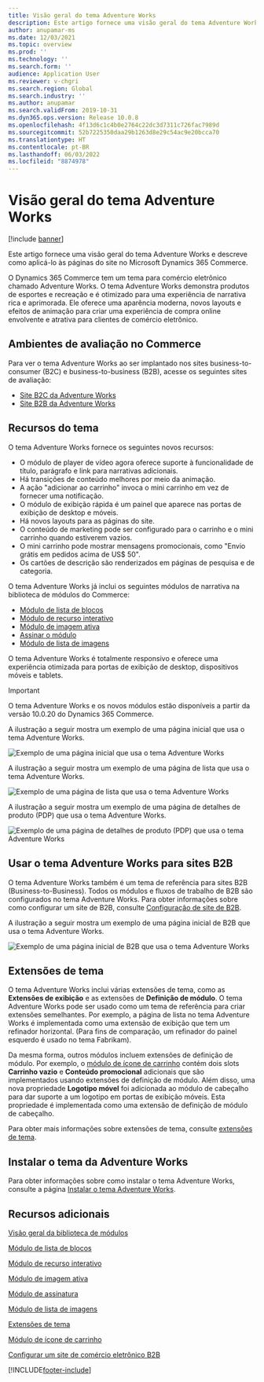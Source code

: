 ```yaml
---
title: Visão geral do tema Adventure Works
description: Este artigo fornece uma visão geral do tema Adventure Works e descreve como aplicá-lo às páginas do site no Microsoft Dynamics 365 Commerce.
author: anupamar-ms
ms.date: 12/03/2021
ms.topic: overview
ms.prod: ''
ms.technology: ''
ms.search.form: ''
audience: Application User
ms.reviewer: v-chgri
ms.search.region: Global
ms.search.industry: ''
ms.author: anupamar
ms.search.validFrom: 2019-10-31
ms.dyn365.ops.version: Release 10.0.8
ms.openlocfilehash: 4f13d6c1c4b0e2764c22dc3d7311c726fac7989d
ms.sourcegitcommit: 52b7225350daa29b1263d8e29c54ac9e20bcca70
ms.translationtype: HT
ms.contentlocale: pt-BR
ms.lasthandoff: 06/03/2022
ms.locfileid: "8874978"
---
```

# <a name="adventure-works-theme-overview"></a>Visão geral do tema Adventure Works

[!include [banner](includes/banner.md)]

Este artigo fornece uma visão geral do tema Adventure Works e descreve como aplicá-lo às páginas do site no Microsoft Dynamics 365 Commerce.

O Dynamics 365 Commerce tem um tema para comércio eletrônico chamado Adventure Works. O tema Adventure Works demonstra produtos de esportes e recreação e é otimizado para uma experiência de narrativa rica e aprimorada. Ele oferece uma aparência moderna, novos layouts e efeitos de animação para criar uma experiência de compra online envolvente e atrativa para clientes de comércio eletrônico.

## <a name="trial-environments-in-commerce"></a>Ambientes de avaliação no Commerce

Para ver o tema Adventure Works ao ser implantado nos sites business-to-consumer (B2C) e business-to-business (B2B), acesse os seguintes sites de avaliação:

- [Site B2C da Adventure Works](https://www.adventure-works.com/)
- [Site B2B da Adventure Works](https://www.adventure-works.com/business)

## <a name="theme-capabilities"></a>Recursos do tema

O tema Adventure Works fornece os seguintes novos recursos:

- O módulo de player de vídeo agora oferece suporte à funcionalidade de título, parágrafo e link para narrativas adicionais.
- Há transições de conteúdo melhores por meio da animação.
- A ação "adicionar ao carrinho" invoca o mini carrinho em vez de fornecer uma notificação.
- O módulo de exibição rápida é um painel que aparece nas portas de exibição de desktop e móveis.
- Há novos layouts para as páginas do site. 
- O conteúdo de marketing pode ser configurado para o carrinho e o mini carrinho quando estiverem vazios.
- O mini carrinho pode mostrar mensagens promocionais, como "Envio grátis em pedidos acima de US$ 50".
- Os cartões de descrição são renderizados em páginas de pesquisa e de categoria.

O tema Adventure Works já inclui os seguintes módulos de narrativa na biblioteca de módulos do Commerce:

- [Módulo de lista de blocos](tile-list-module.md)
- [Módulo de recurso interativo](interactive-feature-module.md)
- [Módulo de imagem ativa](active-image-module.md)
- [Assinar o módulo](subscribe-module.md)
- [Módulo de lista de imagens](image-list-module.md)

O tema Adventure Works é totalmente responsivo e oferece uma experiência otimizada para portas de exibição de desktop, dispositivos móveis e tablets.

> [!IMPORTANT]
> O tema Adventure Works e os novos módulos estão disponíveis a partir da versão 10.0.20 do Dynamics 365 Commerce.

A ilustração a seguir mostra um exemplo de uma página inicial que usa o tema Adventure Works.

![Exemplo de uma página inicial que usa o tema Adventure Works](./media/aw_b2c.PNG)

A ilustração a seguir mostra um exemplo de uma página de lista que usa o tema Adventure Works.

![Exemplo de uma página de lista que usa o tema Adventure Works](./media/Aw_list.PNG)

A ilustração a seguir mostra um exemplo de uma página de detalhes de produto (PDP) que usa o tema Adventure Works.

![Exemplo de uma página de detalhes de produto (PDP) que usa o tema Adventure Works](./media/aw_pdp.PNG)

## <a name="use-the-adventure-works-theme-for-b2b-sites"></a>Usar o tema Adventure Works para sites B2B

O tema Adventure Works também é um tema de referência para sites B2B (Business-to-Business). Todos os módulos e fluxos de trabalho de B2B são configurados no tema Adventure Works. Para obter informações sobre como configurar um site de B2B, consulte [Configuração de site de B2B](./b2b/set-up-b2b-site.md).

A ilustração a seguir mostra um exemplo de uma página inicial de B2B que usa o tema Adventure Works.

![Exemplo de uma página inicial de B2B que usa o tema Adventure Works](./media/aw_b2b.PNG)

## <a name="theme-extensions"></a>Extensões de tema

O tema Adventure Works inclui várias extensões de tema, como as **Extensões de exibição** e as extensões de **Definição de módulo**. O tema Adventure Works pode ser usado como um tema de referência para criar extensões semelhantes. Por exemplo, a página de lista no tema Adventure Works é implementada como uma extensão de exibição que tem um refinador horizontal. (Para fins de comparação, um refinador do painel esquerdo é usado no tema Fabrikam).

Da mesma forma, outros módulos incluem extensões de definição de módulo. Por exemplo, o [módulo de ícone de carrinho](cart-icon-module.md) contém dois slots **Carrinho vazio** e **Conteúdo promocional** adicionais que são implementados usando extensões de definição de módulo. Além disso, uma nova propriedade **Logotipo móvel** foi adicionada ao módulo de cabeçalho para dar suporte a um logotipo em portas de exibição móveis. Esta propriedade é implementada como uma extensão de definição de módulo de cabeçalho.

Para obter mais informações sobre extensões de tema, consulte [extensões de tema](e-commerce-extensibility/theme-module-extensions.md).

## <a name="install-the-adventure-works-theme"></a>Instalar o tema da Adventure Works

Para obter informações sobre como instalar o tema Adventure Works, consulte a página [Instalar o tema Adventure Works](install-adventure-works.md).

## <a name="additional-resources"></a>Recursos adicionais

[Visão geral da biblioteca de módulos](starter-kit-overview.md)

[Módulo de lista de blocos](tile-list-module.md)

[Módulo de recurso interativo](interactive-feature-module.md)

[Módulo de imagem ativa](active-image-module.md)

[Módulo de assinatura](subscribe-module.md)

[Módulo de lista de imagens](image-list-module.md)

[Extensões de tema](e-commerce-extensibility/theme-module-extensions.md)

[Módulo de ícone de carrinho](cart-icon-module.md)

[Configurar um site de comércio eletrônico B2B](./b2b/set-up-b2b-site.md)

[!INCLUDE[footer-include](../includes/footer-banner.md)]
